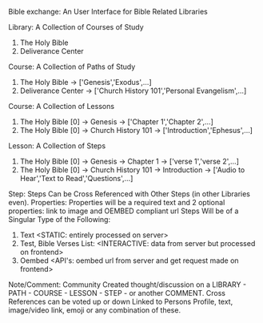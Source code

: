 Bible exchange: An User Interface for Bible Related Libraries

 Library: A Collection of Courses of Study
 1. The Holy Bible
 2. Deliverance Center

 Course: A Collection of Paths of Study
 1. The Holy Bible -> ['Genesis','Exodus',&hellip;]
 2. Deliverance Center -> ['Church History 101','Personal Evangelism',&hellip;]

 Course: A Collection of Lessons
1. The Holy Bible [0] -> Genesis -> ['Chapter 1','Chapter 2',&hellip;]
2. The Holy Bible [0] -> Church History 101 -> ['Introduction','Ephesus',&hellip;]

Lesson: A Collection of Steps
1. The Holy Bible [0] -> Genesis -> Chapter 1 -> ['verse 1','verse 2',&hellip;]
2. The Holy Bible [0] -> Church History 101 -> Introduction -> ['Audio to Hear','Text to Read','Questions',&hellip;]

Step: Steps Can be Cross Referenced with Other Steps (in other Libraries even).
Properties: Properties will be a required text and 2 optional properties: link to image and OEMBED compliant url
Steps Will be of a Singular Type of the Following:
1. Text <STATIC: entirely processed on server>
2. Test, Bible Verses List: <INTERACTIVE: data from server but processed on frontend>
3. Oembed <API's: oembed url from server and get request made on frontend>

Note/Comment: Community Created thought/discussion on a LIBRARY - PATH - COURSE - LESSON - STEP - or another COMMENT.
Cross References can be voted up or down
Linked to Persons Profile, text, image/video link, emoji or any combination of these.
